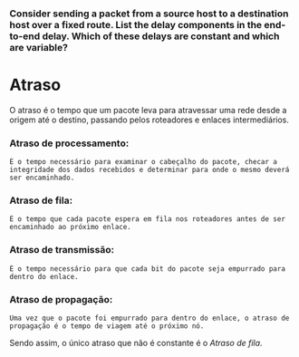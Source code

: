### Consider sending a packet from a source host to a destination host over a fixed route. List the delay components in the end-to-end delay. Which of these delays are constant and which are variable?


# Atraso

O atraso é o tempo que um pacote leva para atravessar uma rede desde a origem até o destino, passando pelos roteadores e enlaces intermediários.

### Atraso de processamento: 
    É o tempo necessário para examinar o cabeçalho do pacote, checar a integridade dos dados recebidos e determinar para onde o mesmo deverá ser encaminhado. 

### Atraso de fila: 
    É o tempo que cada pacote espera em fila nos roteadores antes de ser encaminhado ao próximo enlace. 

### Atraso de transmissão: 
    É o tempo necessário para que cada bit do pacote seja empurrado para dentro do enlace. 

### Atraso de propagação: 
    Uma vez que o pacote foi empurrado para dentro do enlace, o atraso de propagação é o tempo de viagem até o próximo nó. 

Sendo assim, o único atraso que não é constante é o *Atraso de fila*. 
